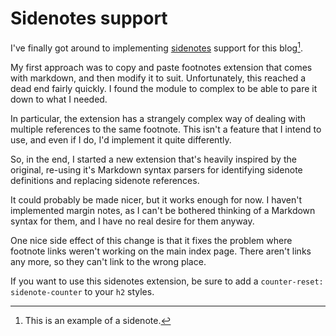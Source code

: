 # Sidenotes support

I've finally got around to implementing
[sidenotes](https://edwardtufte.github.io/tufte-css/#sidenotes) support for
this blog[^1].

My first approach was to copy and paste footnotes extension that comes with
markdown, and then modify it to suit. Unfortunately, this reached a dead end
fairly quickly. I found the module to complex to be able to pare it down to
what I needed.

In particular, the extension has a strangely complex way of dealing with
multiple references to the same footnote. This isn't a feature that I intend
to use, and even if I do, I'd implement it quite differently.

So, in the end, I started a new extension that's heavily inspired by the
original, re-using it's Markdown syntax parsers for identifying sidenote
definitions and replacing sidenote references.

It could probably be made nicer, but it works enough for now. I haven't
implemented margin notes, as I can't be bothered thinking of a Markdown syntax
for them, and I have no real desire for them anyway.

One nice side effect of this change is that it fixes the problem where
footnote links weren't working on the main index page. There aren't links any
more, so they can't link to the wrong place.

If you want to use this sidenotes extension, be sure to add a `counter-reset:
sidenote-counter` to your `h2` styles.

[^1]: This is an example of a sidenote.
